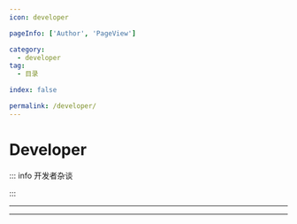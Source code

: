 ```yaml
---
icon: developer

pageInfo: ['Author', 'PageView']

category:
  - developer
tag:
  - 目录

index: false

permalink: /developer/
---
```


# Developer

::: info 开发者杂谈

:::

---

<Catalog base='/developer/' />

---
